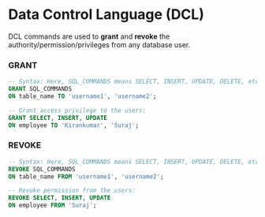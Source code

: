 # **Data Control Language (DCL)**

DCL commands are used to **grant** and **revoke** the authority/permission/privileges from any database user.

### **GRANT**

```sql
-- Syntax: Here, SQL_COMMANDS means SELECT, INSERT, UPDATE, DELETE, etc.
GRANT SQL_COMMANDS
ON table_name TO 'username1', 'username2';
```  

```sql
-- Grant access privilege to the users:
GRANT SELECT, INSERT, UPDATE
ON employee TO 'Kirankumar', 'Suraj';
```

### **REVOKE**

```sql
-- Syntax: Here, SQL_COMMANDS means SELECT, INSERT, UPDATE, DELETE, etc.
REVOKE SQL_COMMANDS
ON table_name FROM 'username1', 'username2';
```  

```sql
-- Revoke permission from the users:
REVOKE SELECT, INSERT, UPDATE
ON employee FROM 'Suraj';
```
